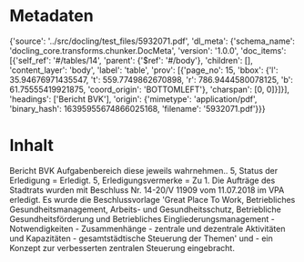 # Metadaten
{'source': '../src/docling/test_files/5932071.pdf', 'dl_meta': {'schema_name': 'docling_core.transforms.chunker.DocMeta', 'version': '1.0.0', 'doc_items': [{'self_ref': '#/tables/14', 'parent': {'$ref': '#/body'}, 'children': [], 'content_layer': 'body', 'label': 'table', 'prov': [{'page_no': 15, 'bbox': {'l': 35.94676971435547, 't': 559.7749862670898, 'r': 786.9444580078125, 'b': 61.75555419921875, 'coord_origin': 'BOTTOMLEFT'}, 'charspan': [0, 0]}]}], 'headings': ['Bericht BVK'], 'origin': {'mimetype': 'application/pdf', 'binary_hash': 16395955674866025168, 'filename': '5932071.pdf'}}}

# Inhalt
Bericht BVK
Aufgabenbereich diese jeweils wahrnehmen.. 5, Status der Erledigung = Erledigt. 5, Erledigungsvermerke = Zu 1. Die Aufträge des Stadtrats wurden mit Beschluss Nr. 14-20/V 11909 vom 11.07.2018 im VPA erledigt. Es wurde die Beschlussvorlage 'Great Place To Work, Betriebliches Gesundheitsmanagement, Arbeits- und Gesundheitsschutz, Betriebliche Gesundheitsförderung und Betriebliches Eingliederungsmanagement - Notwendigkeiten - Zusammenhänge - zentrale und dezentrale Aktivitäten und Kapazitäten - gesamtstädtische Steuerung der Themen' und - ein Konzept zur verbesserten zentralen Steuerung eingebracht.